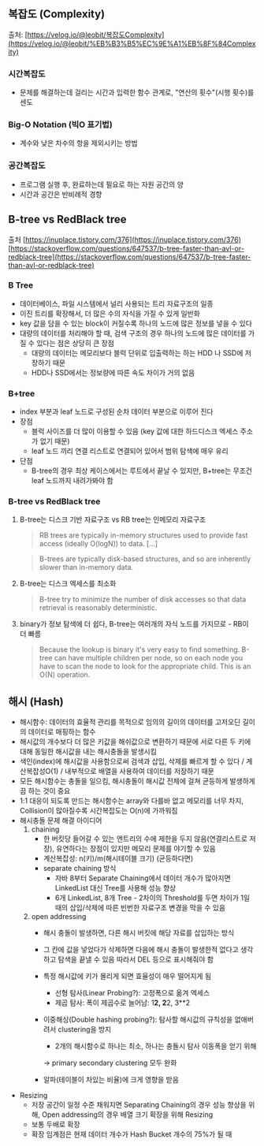 ## 복잡도 (Complexity)
출처: [https://velog.io/@leobit/복잡도Complexity](https://velog.io/@leobit/%EB%B3%B5%EC%9E%A1%EB%8F%84Complexity)

### 시간복잡도

- 문제를 해결하는데 걸리는 시간과 입력한 함수 관계로, "연산의 횟수"(시행 횟수)를 센도

### Big-O Notation (빅O 표기법)

- 계수와 낮은 차수의 항을 제외시키는 방법

### 공간복잡도

- 프로그램 실행 후, 완료하는데 필요로 하는 자원 공간의 양
- 시간과 공간은 반비례적 경향

## B-tree vs RedBlack tree
출처
[https://inuplace.tistory.com/376](https://inuplace.tistory.com/376)
[https://stackoverflow.com/questions/647537/b-tree-faster-than-avl-or-redblack-tree](https://stackoverflow.com/questions/647537/b-tree-faster-than-avl-or-redblack-tree)

### B Tree

- 데이터베이스, 파일 시스템에서 널리 사용되는 트리 자료구조의 일종
- 이진 트리를 확장해서, 더 많은 수의 자식을 가질 수 있게 일반화
- key 값을 담을 수 있는 block이 커질수록 하나의 노드에 많은 정보를 넣을 수 있다
- 대량의 데이터를 처리해야 할 때, 검색 구조의 경우 하나의 노드에 많은 데이터를 가질 수 있다는 점은 상당히 큰 장점
    - 대량의 데이터는 메모리보다 블럭 단위로 입출력하는 하는 HDD 나 SSD에 저장하기 때문
    - HDD나 SSD에서는 정보량에 따른 속도 차이가 거의 없음

### B+tree

- index 부분과 leaf 노드로 구성된 순차 데이터 부분으로 이루어 진다
- 장점
    - 블럭 사이즈를 더 많이 이용할 수 있음 (key 값에 대한 하드디스크 엑세스 주소가 없기 때문)
    - leaf 노드 끼리 연결 리스트로 연결되어 있어서 범위 탐색에 매우 유리
- 단점
    - B-tree의 경우 최상 케이스에서는 루트에서 끝날 수 있지만, B+tree는 무조건 leaf 노드까지 내려가봐야 함

### B-tree vs RedBlack tree

1. B-tree는 디스크 기반 자료구조 vs RB tree는 인메모리 자료구조
    
    > RB trees are typically in-memory structures used to provide fast access (ideally O(logN)) to data. [...]
    > 
    
    > B-trees are typically disk-based structures, and so are inherently slower than in-memory data.
    > 
2. B-tree는 디스크 엑세스를 최소화
    
    > B-tree try to minimize the number of disk accesses so that data retrieval is reasonably deterministic.
    > 
3. binary가 정보 탐색에 더 쉽다, B-tree는 여러개의 자식 노드를 가지므로 - RB이 더 빠름
    
    > Because the lookup is binary it's very easy to find something. B-tree can have multiple children per node, so on each node you have to scan the node to look for the appropriate child. This is an O(N) operation.
    >

## 해시 (Hash)

- 해시함수: 데이터의 효율적 관리를 목적으로 임의의 길이의 데이터를 고저오딘 길이의 데이터로 매핑하는 함수
- 해시값의 개수보다 더 많은 키값을 해쉬값으로 변환하기 때문에 서로 다른 두 키에 대해 동일한 해시값을 내는 해시충돌을 발생시킴
- 색인(index)에 해시값을 사용함으로써 검색과 삽입, 삭제를 빠르게 할 수 있다 / 계산복잡성O(1) / 내부적으로 배열을 사용하여 데이터를 저장하기 때문
- 모든 해시함수는 충돌을 일으킴, 해시충돌이 해시값 전체에 걸쳐 균등하게 발생하게끔 하는 것이 중요
- 1:1 대응이 되도록 만드는 해시함수는 array와 다를바 없고 메모리를 너무 차지, Collision이 많아질수록 시간복잡도는 O(n)에 가까워짐
- 해시충돌 문제 해결 아이디어
    1. chaining
        - 한 버킷당 들어갈 수 있는 엔트리의 수에 제한을 두지 않음(연결리스트로 저장), 유연하다는 장점이 있지만 메모리 문제를 야기할 수 있음
        - 계산복잡성: n(키)/m(해시테이블 크기) (균등하다면)
        - separate chaining 방식
            - 자바 8부터 Separate Chaining에서 데이터 개수가 많아지면 LinkedList 대신 Tree를 사용해 성능 향상
            - 6개 LinkedList, 8개 Tree - 2차이의 Threshold를 두면 차이가 1일 때의 삽입/삭제에 따른 빈번한 자료구조 변경을 막을 수 있음
    2. open addressing
        - 해시 충돌이 발생하면, 다른 해시 버킷에 해당 자료를 삽입하는 방식
        - 그 칸에 값을 넣었다가 삭제하면 다음에 해시 충돌이 발생한적 없다고 생각하고 탐색을 끝낼 수 있음 따라서 DEL 등으로 표시해줘야 함
        - 특정 해시값에 키가 몰리게 되면 효율성이 매우 떨어지게 됨
            - 선형 탐사(Linear Probing?): 고정폭으로 옮겨 엑세스
            - 제곱 탐사: 폭이 제곱수로 늘어남: 1**2, 2**2, 3**2
        - 이중해싱(Double hashing probing?): 탐사할 해시값의 규칙성을 없애버려서 clustering을 방지
            - 2개의 해시함수로 하나는 최소, 하나는 충돌시 탐사 이동폭을 얻기 위해

            → primary secondary clustering 모두 완화

        - 알파(테이블이 차있는 비율)에 크게 영향을 받음
- Resizing
    - 저장 공간이 일정 수준 채워지면 Separating Chaining의 경우 성능 향상을 위해, Open addressing의 경우 배열 크기 확장을 위해 Resizing
    - 보통 두배로 확장
    - 확장 임계점은 현재 데이터 개수가 Hash Bucket 개수의 75%가 될 때
